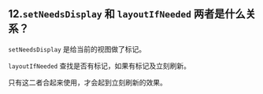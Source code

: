 ## 12.`setNeedsDisplay` 和 `layoutIfNeeded` 两者是什么关系？


`setNeedsDisplay` 是给当前的视图做了标记。

`layoutIfNeeded` 查找是否有标记，如果有标记及立刻刷新。

只有这二者合起来使用，才会起到立刻刷新的效果。